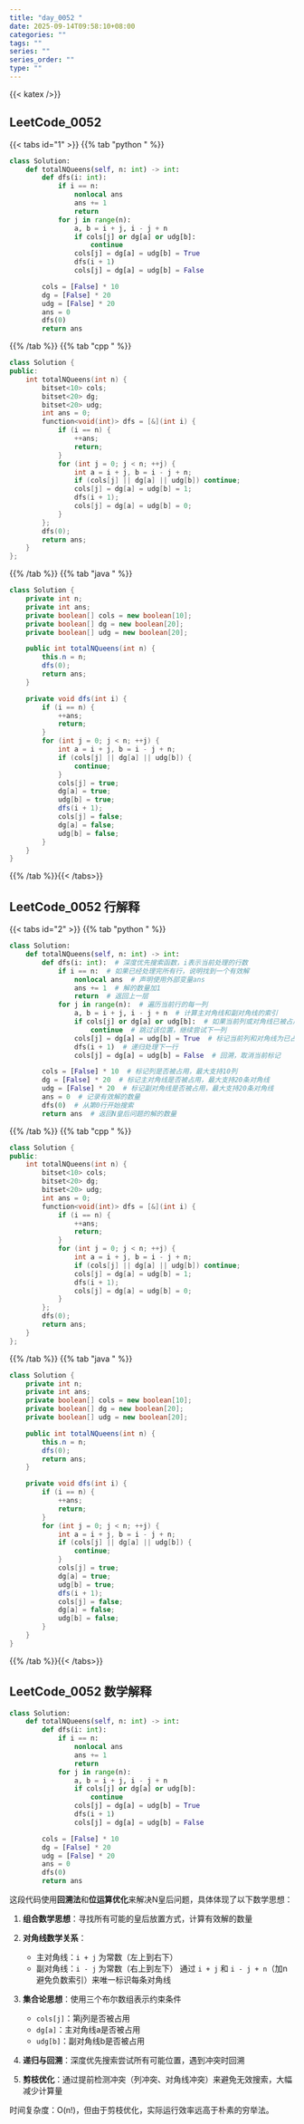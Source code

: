 ```yaml
---
title: "day_0052 "
date: 2025-09-14T09:58:10+08:00
categories: ""
tags: ""
series: ""
series_order: ""
type: ""
---
```


{{< katex />}}


## LeetCode_0052 

{{< tabs id="1" >}}
{{% tab "python " %}}

```python 
class Solution:
    def totalNQueens(self, n: int) -> int:
        def dfs(i: int):
            if i == n:
                nonlocal ans
                ans += 1
                return
            for j in range(n):
                a, b = i + j, i - j + n
                if cols[j] or dg[a] or udg[b]:
                    continue
                cols[j] = dg[a] = udg[b] = True
                dfs(i + 1)
                cols[j] = dg[a] = udg[b] = False

        cols = [False] * 10
        dg = [False] * 20
        udg = [False] * 20
        ans = 0
        dfs(0)
        return ans 
```

{{% /tab %}}
{{% tab "cpp " %}}

```cpp 
class Solution {
public:
    int totalNQueens(int n) {
        bitset<10> cols;
        bitset<20> dg;
        bitset<20> udg;
        int ans = 0;
        function<void(int)> dfs = [&](int i) {
            if (i == n) {
                ++ans;
                return;
            }
            for (int j = 0; j < n; ++j) {
                int a = i + j, b = i - j + n;
                if (cols[j] || dg[a] || udg[b]) continue;
                cols[j] = dg[a] = udg[b] = 1;
                dfs(i + 1);
                cols[j] = dg[a] = udg[b] = 0;
            }
        };
        dfs(0);
        return ans;
    }
}; 
```

{{% /tab %}}
{{% tab "java " %}}

```java 
class Solution {
    private int n;
    private int ans;
    private boolean[] cols = new boolean[10];
    private boolean[] dg = new boolean[20];
    private boolean[] udg = new boolean[20];

    public int totalNQueens(int n) {
        this.n = n;
        dfs(0);
        return ans;
    }

    private void dfs(int i) {
        if (i == n) {
            ++ans;
            return;
        }
        for (int j = 0; j < n; ++j) {
            int a = i + j, b = i - j + n;
            if (cols[j] || dg[a] || udg[b]) {
                continue;
            }
            cols[j] = true;
            dg[a] = true;
            udg[b] = true;
            dfs(i + 1);
            cols[j] = false;
            dg[a] = false;
            udg[b] = false;
        }
    }
} 
```

{{% /tab %}}{{< /tabs>}}

## LeetCode_0052  行解释

{{< tabs id="2" >}}
{{% tab "python " %}}

```python
class Solution:
    def totalNQueens(self, n: int) -> int:
        def dfs(i: int):  # 深度优先搜索函数，i表示当前处理的行数
            if i == n:  # 如果已经处理完所有行，说明找到一个有效解
                nonlocal ans  # 声明使用外部变量ans
                ans += 1  # 解的数量加1
                return  # 返回上一层
            for j in range(n):  # 遍历当前行的每一列
                a, b = i + j, i - j + n  # 计算主对角线和副对角线的索引
                if cols[j] or dg[a] or udg[b]:  # 如果当前列或对角线已被占用
                    continue  # 跳过该位置，继续尝试下一列
                cols[j] = dg[a] = udg[b] = True  # 标记当前列和对角线为已占用
                dfs(i + 1)  # 递归处理下一行
                cols[j] = dg[a] = udg[b] = False  # 回溯，取消当前标记

        cols = [False] * 10  # 标记列是否被占用，最大支持10列
        dg = [False] * 20  # 标记主对角线是否被占用，最大支持20条对角线
        udg = [False] * 20  # 标记副对角线是否被占用，最大支持20条对角线
        ans = 0  # 记录有效解的数量
        dfs(0)  # 从第0行开始搜索
        return ans  # 返回N皇后问题的解的数量
```

{{% /tab %}}
{{% tab "cpp " %}}

```cpp 
class Solution {
public:
    int totalNQueens(int n) {
        bitset<10> cols;
        bitset<20> dg;
        bitset<20> udg;
        int ans = 0;
        function<void(int)> dfs = [&](int i) {
            if (i == n) {
                ++ans;
                return;
            }
            for (int j = 0; j < n; ++j) {
                int a = i + j, b = i - j + n;
                if (cols[j] || dg[a] || udg[b]) continue;
                cols[j] = dg[a] = udg[b] = 1;
                dfs(i + 1);
                cols[j] = dg[a] = udg[b] = 0;
            }
        };
        dfs(0);
        return ans;
    }
}; 
```

{{% /tab %}}
{{% tab "java " %}}

```java 
class Solution {
    private int n;
    private int ans;
    private boolean[] cols = new boolean[10];
    private boolean[] dg = new boolean[20];
    private boolean[] udg = new boolean[20];

    public int totalNQueens(int n) {
        this.n = n;
        dfs(0);
        return ans;
    }

    private void dfs(int i) {
        if (i == n) {
            ++ans;
            return;
        }
        for (int j = 0; j < n; ++j) {
            int a = i + j, b = i - j + n;
            if (cols[j] || dg[a] || udg[b]) {
                continue;
            }
            cols[j] = true;
            dg[a] = true;
            udg[b] = true;
            dfs(i + 1);
            cols[j] = false;
            dg[a] = false;
            udg[b] = false;
        }
    }
} 
```

{{% /tab %}}{{< /tabs>}}

## LeetCode_0052  数学解释

```python 
class Solution:
    def totalNQueens(self, n: int) -> int:
        def dfs(i: int):
            if i == n:
                nonlocal ans
                ans += 1
                return
            for j in range(n):
                a, b = i + j, i - j + n
                if cols[j] or dg[a] or udg[b]:
                    continue
                cols[j] = dg[a] = udg[b] = True
                dfs(i + 1)
                cols[j] = dg[a] = udg[b] = False

        cols = [False] * 10
        dg = [False] * 20
        udg = [False] * 20
        ans = 0
        dfs(0)
        return ans 
```


这段代码使用**回溯法**和**位运算优化**来解决N皇后问题，具体体现了以下数学思想：

1. **组合数学思想**：寻找所有可能的皇后放置方式，计算有效解的数量

2. **对角线数学关系**：
   - 主对角线：`i + j` 为常数（左上到右下）
   - 副对角线：`i - j` 为常数（右上到左下）
   通过 `i + j` 和 `i - j + n`（加n避免负数索引）来唯一标识每条对角线

3. **集合论思想**：使用三个布尔数组表示约束条件
   - `cols[j]`：第j列是否被占用
   - `dg[a]`：主对角线a是否被占用  
   - `udg[b]`：副对角线b是否被占用

4. **递归与回溯**：深度优先搜索尝试所有可能位置，遇到冲突时回溯

5. **剪枝优化**：通过提前检测冲突（列冲突、对角线冲突）来避免无效搜索，大幅减少计算量

时间复杂度：O(n!)，但由于剪枝优化，实际运行效率远高于朴素的穷举法。


